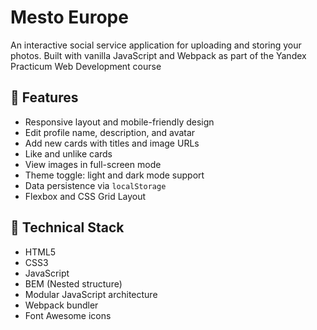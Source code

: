   # **Mesto Europe**

An interactive social service application for uploading and storing your photos. Built with vanilla JavaScript and Webpack as part of the Yandex Practicum Web Development course

## 🚀 Features

- Responsive layout and mobile-friendly design
- Edit profile name, description, and avatar
- Add new cards with titles and image URLs
- Like and unlike cards
- View images in full-screen mode
- Theme toggle: light and dark mode support
- Data persistence via `localStorage`
- Flexbox and CSS Grid Layout

## 🧩 Technical Stack

- HTML5
- CSS3
- JavaScript
- BEM (Nested structure)
- Modular JavaScript architecture
- Webpack bundler
- Font Awesome icons
